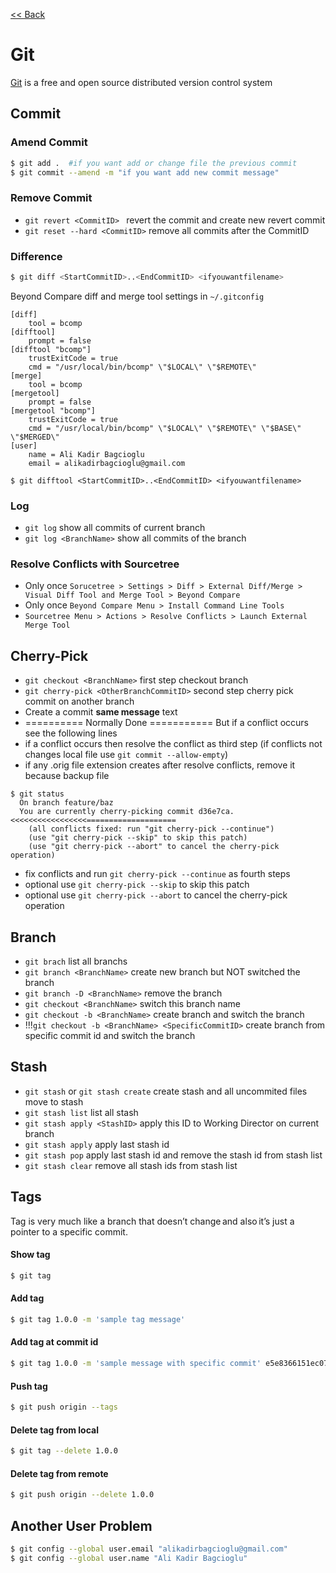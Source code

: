 [<< Back](README.md)

# Git
[Git](https://git-scm.com) is a free and open source distributed version control system 

## Commit
### Amend Commit 
```bash
$ git add .  #if you want add or change file the previous commit 
$ git commit --amend -m "if you want add new commit message"
```

### Remove Commit 
- ```git revert <CommitID> ``` revert the commit and create new revert commit
- ```git reset --hard <CommitID>``` remove all commits after the CommitID

### Difference 
```bash
$ git diff <StartCommitID>..<EndCommitID> <ifyouwantfilename>
```
Beyond Compare diff and merge tool settings in ```~/.gitconfig```
```
[diff]
  	tool = bcomp
[difftool]
  	prompt = false
[difftool "bcomp"]
  	trustExitCode = true
  	cmd = "/usr/local/bin/bcomp" \"$LOCAL\" \"$REMOTE\"
[merge]
  	tool = bcomp
[mergetool]
  	prompt = false
[mergetool "bcomp"]
  	trustExitCode = true
  	cmd = "/usr/local/bin/bcomp" \"$LOCAL\" \"$REMOTE\" \"$BASE\" \"$MERGED\"
[user]
	name = Ali Kadir Bagcioglu
	email = alikadirbagcioglu@gmail.com
```
```
$ git difftool <StartCommitID>..<EndCommitID> <ifyouwantfilename>
```


### Log
- ```git log``` show all commits of current branch
- ```git log <BranchName>``` show all commits of the branch

### Resolve Conflicts with Sourcetree
- Only once ```Sorucetree > Settings > Diff > External Diff/Merge > Visual Diff Tool and Merge Tool > Beyond Compare```
- Only once ```Beyond Compare Menu > Install Command Line Tools``` 
- ```Sourcetree Menu > Actions > Resolve Conflicts > Launch External Merge Tool```
 
## Cherry-Pick 
- ```git checkout <BranchName>``` first step checkout branch 
- ```git cherry-pick <OtherBranchCommitID>``` second step cherry pick commit on another branch
- Create a commit **same message** text 
-  ========== Normally Done =========== But if a conflict occurs see the following lines
- if a conflict occurs then resolve the conflict as third step (if conflicts not changes local file use ```git commit --allow-empty```)
- if any .orig file extension creates after resolve conflicts, remove it because backup file 

```
$ git status
  On branch feature/baz
  You are currently cherry-picking commit d36e7ca. <<<<<<<<<<<<<<<<<====================
    (all conflicts fixed: run "git cherry-pick --continue")
    (use "git cherry-pick --skip" to skip this patch)
    (use "git cherry-pick --abort" to cancel the cherry-pick operation)
```

- fix conflicts and run ```git cherry-pick --continue``` as fourth steps
- optional use ```git cherry-pick --skip``` to skip this patch
- optional use ```git cherry-pick --abort``` to cancel the cherry-pick operation

## Branch
- ```git brach``` list all branchs
- ```git branch <BranchName>``` create new branch but NOT switched the branch
- ```git branch -D <BranchName>``` remove the branch 
- ```git checkout <BranchName>``` switch this branch name
- ```git checkout -b <BranchName>``` create branch and switch the branch
- !!!```git checkout -b <BranchName> <SpecificCommitID>``` create branch from specific commit id and switch the branch


## Stash
- ```git stash``` or ```git stash create``` create stash and all uncommited files move to stash
- ```git stash list``` list all stash
- ```git stash apply <StashID>``` apply this ID to Working Director on current branch
- ```git stash apply``` apply last stash id
- ```git stash pop``` apply last stash id and remove the stash id from stash list
- ```git stash clear``` remove all stash ids from stash list 

## Tags  
Tag is very much like a branch that doesn’t change and also it’s just a pointer to a specific commit.

#### Show tag
```bash
$ git tag
```

#### Add tag
```bash
$ git tag 1.0.0 -m 'sample tag message'
```

#### Add tag at commit id
```bash
$ git tag 1.0.0 -m 'sample message with specific commit' e5e8366151ec07d541e97857b4a1ad03bd2315a8
```

#### Push tag
```bash
$ git push origin --tags
```

#### Delete tag from local
```bash
$ git tag --delete 1.0.0
```

#### Delete tag from remote
```bash
$ git push origin --delete 1.0.0
```

## Another User Problem
```bash
$ git config --global user.email "alikadirbagcioglu@gmail.com"
$ git config --global user.name "Ali Kadir Bagcioglu"
```
